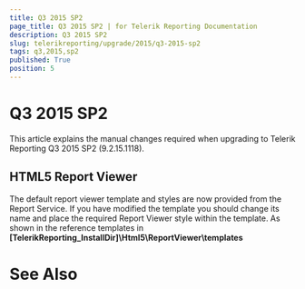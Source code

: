 ```yaml
---
title: Q3 2015 SP2
page_title: Q3 2015 SP2 | for Telerik Reporting Documentation
description: Q3 2015 SP2
slug: telerikreporting/upgrade/2015/q3-2015-sp2
tags: q3,2015,sp2
published: True
position: 5
---
```


# Q3 2015 SP2



This article explains the manual changes required when upgrading to Telerik Reporting Q3 2015 SP2 (9.2.15.1118).

## HTML5 Report Viewer

The default report viewer template and styles are now provided from the Report Service. If you have modified the template           you should change its name and place the required Report Viewer style within the template. As shown           in the reference templates in __[TelerikReporting_InstallDir]\Html5\ReportViewer\templates__ 

# See Also

